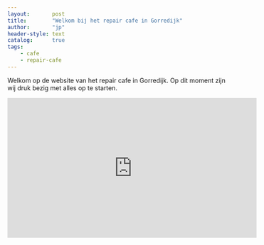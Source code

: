 ```yaml
---
layout:       post
title:        "Welkom bij het repair cafe in Gorredijk"
author:       "jp"
header-style: text
catalog:      true
tags:
    - cafe
    - repair-cafe
---
```


Welkom op de website van het repair cafe in Gorredijk. Op dit moment zijn wij druk bezig met alles op te starten.

<iframe width="560" height="315" src="https://www.youtube.com/embed/D5fHAnDFQ4A?si=oJwP_xFY-9fs-sIl" title="YouTube video player" frameborder="0" allow="accelerometer; autoplay; clipboard-write; encrypted-media; gyroscope; picture-in-picture; web-share" referrerpolicy="strict-origin-when-cross-origin" allowfullscreen></iframe>